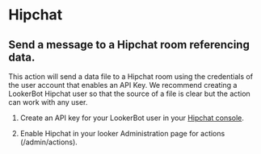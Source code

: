# Hipchat
## Send a message to a Hipchat room referencing data.

This action will send a data file to a Hipchat room using the credentials of the user account that enables an API Key. We recommend creating a LookerBot Hipchat user so that the source of a file is clear but the action can work with any user.

1. Create an API key for your LookerBot user in your [Hipchat console](https://hipchat.com/account/api).

2. Enable Hipchat in your looker Administration page for actions (/admin/actions).
